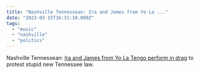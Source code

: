 ```yaml
---
title: "Nashville Tennessean: Ira and James from Yo La ..."
date: "2023-03-15T16:31:10.000Z"
tags: 
  - "music"
  - "nashville"
  - "politics"
---
```


Nashville Tennessean: [Ira and James from Yo La Tengo perform in drag](https://www.tennessean.com/story/entertainment/music/2023/03/14/yo-la-tengo-wear-drag-in-tennessee-drag-show-law-nashville/70006643007/) to protest stupid new Tennessee law.
